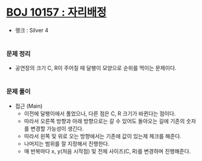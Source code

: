 # [BOJ 10157 : 자리배정](https://www.acmicpc.net/problem/10157)
- 랭크 : Silver 4
  <br><br>
  
### 문제 정리
- 공연장의 크기 C, R이 주어질 때 달팽이 모양으로 순위를 먹이는 문제이다.
   <br><br>

### 문제 풀이
- 접근 (Main) 
    - 이전에 달팽이에서 풀었으나, 다른 점은 C, R 크기가 바뀐다는 점이다.
    - 따라서 오른쪽 방향과 아래 방향으로는 갈 수 있어도 돌아오는 길에 기존의 숫자를 변경할 가능성이 생긴다.
    - 따라서 왼쪽 및 위로 오는 방향에서는 기존에 값이 있는제 체크를 해준다.
    - 나머지는 범위를 잘 지정해서 진행한다.
    - 매 반복마다 x, y(처음 시작점) 및 전체 사이즈(C, R)를 변경하며 진행해준다.


  

    
    


    
    


